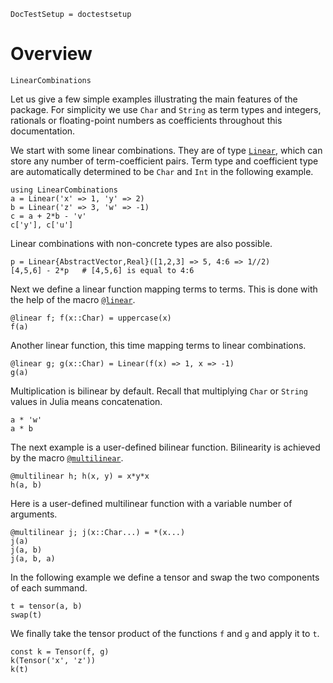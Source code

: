 ```@meta
DocTestSetup = doctestsetup
```

# Overview

```@docs
LinearCombinations
```

Let us give a few simple examples illustrating the main features of the package.
For simplicity we use `Char` and `String` as term types and integers, rationals or
floating-point numbers as coefficients throughout this documentation.

We start with some linear combinations. They are of type [`Linear`](@ref), which can store
any number of term-coefficient pairs. Term type and coefficient type are automatically
determined to be `Char` and `Int` in the following example.
```@repl intro
using LinearCombinations
a = Linear('x' => 1, 'y' => 2)
b = Linear('z' => 3, 'w' => -1)
c = a + 2*b - 'v'
c['y'], c['u']
```
Linear combinations with non-concrete types are also possible.
```@repl intro
p = Linear{AbstractVector,Real}([1,2,3] => 5, 4:6 => 1//2)
[4,5,6] - 2*p   # [4,5,6] is equal to 4:6
```
Next we define a linear function mapping terms to terms. This is done with the help of the macro [`@linear`](@ref).
```@repl intro
@linear f; f(x::Char) = uppercase(x)
f(a)
```
Another linear function, this time mapping terms to linear combinations.
```@repl intro
@linear g; g(x::Char) = Linear(f(x) => 1, x => -1)
g(a)
```
Multiplication is bilinear by default.
Recall that multiplying `Char` or `String` values in Julia means concatenation.
```@repl intro
a * 'w'
a * b
```
The next example is a user-defined bilinear function. Bilinearity is achieved by the macro [`@multilinear`](@ref).
```@repl intro
@multilinear h; h(x, y) = x*y*x
h(a, b)
```
Here is a user-defined multilinear function with a variable number of arguments.
```@repl intro
@multilinear j; j(x::Char...) = *(x...)
j(a)
j(a, b)
j(a, b, a)
```
In the following example we define a tensor and swap the two components of each summand.
```@repl intro
t = tensor(a, b)
swap(t)
```
We finally take the tensor product of the functions `f` and `g` and apply it to `t`.
```@repl intro
const k = Tensor(f, g)
k(Tensor('x', 'z'))
k(t)
```
